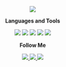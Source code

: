 <p align="center">
    <img src="https://user-images.githubusercontent.com/49316522/129272986-cf007d18-8ab8-422e-887d-241c29346d73.png">
</p>

<p align="center">
  <b>Languages and Tools</b><br>
</p>

<p align="center">
    <img src="https://img.shields.io/badge/-C++-395781?style=for-the-badge&logo=c%2B%2B&logoColor=659ad2">
    <img src="https://img.shields.io/badge/-Qt-395781?style=for-the-badge&logo=Qt">
    <img src="https://img.shields.io/badge/-Python-395781?style=for-the-badge&logo=Python&logoColor=ffd849">
    <img src="https://img.shields.io/badge/-Django-395781?style=for-the-badge&logo=Django&logoColor=2ba977">
    <img src="https://img.shields.io/badge/-SQL-395781?style=for-the-badge&logo=PostgreSQL&logoColor=*">
</p>


<p align="center">
  <b>Follow Me</b><br>
</p>

<p align="center">
    <a href="https://www.linkedin.com/in/ildar-absalyamov-49602420a/">
    <img src="https://img.shields.io/badge/-LinkedIn-395781?style=for-the-badge&logo=linkedin">
    </a>
    <a href="https://t.me/glirynice">
    <img src="https://img.shields.io/badge/-Telegram-395781?style=for-the-badge&logo=telegram">
    <a href="https://vk.com/gliry">
    <img src="https://img.shields.io/badge/-Vkontakte-395781?style=for-the-badge&logo=vk">
</p>
        






